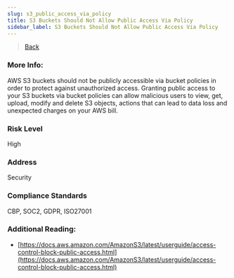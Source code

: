 ```yaml
---
slug: s3_public_access_via_policy
title: S3 Buckets Should Not Allow Public Access Via Policy
sidebar_label: S3 Buckets Should Not Allow Public Access Via Policy
---
```

> [Back](../../s3publiccheck)

### More Info:
AWS S3 buckets should not be publicly accessible via bucket policies in order to protect against unauthorized access. Granting public access to your S3 buckets via bucket policies can allow malicious users to view, get, upload, modify and delete S3 objects, actions that can lead to data loss and unexpected charges on your AWS bill.

### Risk Level
High

### Address
Security

### Compliance Standards
CBP, SOC2, GDPR, ISO27001

### Additional Reading:
- [https://docs.aws.amazon.com/AmazonS3/latest/userguide/access-control-block-public-access.html](https://docs.aws.amazon.com/AmazonS3/latest/userguide/access-control-block-public-access.html) 

